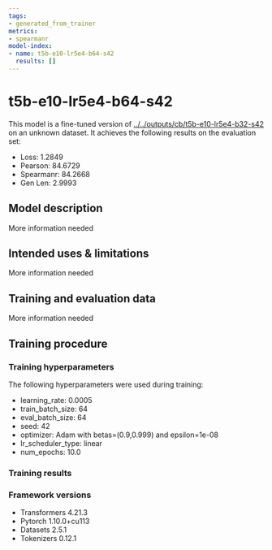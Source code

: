 ```yaml
---
tags:
- generated_from_trainer
metrics:
- spearmanr
model-index:
- name: t5b-e10-lr5e4-b64-s42
  results: []
---
```


<!-- This model card has been generated automatically according to the information the Trainer had access to. You
should probably proofread and complete it, then remove this comment. -->

# t5b-e10-lr5e4-b64-s42

This model is a fine-tuned version of [../../outputs/cb/t5b-e10-lr5e4-b32-s42](https://huggingface.co/../../outputs/cb/t5b-e10-lr5e4-b32-s42) on an unknown dataset.
It achieves the following results on the evaluation set:
- Loss: 1.2849
- Pearson: 84.6729
- Spearmanr: 84.2668
- Gen Len: 2.9993

## Model description

More information needed

## Intended uses & limitations

More information needed

## Training and evaluation data

More information needed

## Training procedure

### Training hyperparameters

The following hyperparameters were used during training:
- learning_rate: 0.0005
- train_batch_size: 64
- eval_batch_size: 64
- seed: 42
- optimizer: Adam with betas=(0.9,0.999) and epsilon=1e-08
- lr_scheduler_type: linear
- num_epochs: 10.0

### Training results



### Framework versions

- Transformers 4.21.3
- Pytorch 1.10.0+cu113
- Datasets 2.5.1
- Tokenizers 0.12.1
